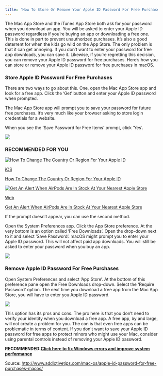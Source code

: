 ```yaml
---
title: 'How To Store Or Remove Your Apple ID Password For Free Purchases [macOS]'
---
```


The Mac App Store and the iTunes App Store both ask for your password when you download an app. You will be asked to enter your Apple ID password regardless if you’re buying an app or downloading a free one. This is done in part to prevent unauthorized purchases. It’s also a good deterrent for when the kids go wild on the App Store. The only problem is that it can get annoying. If you don’t want to enter your password for free app downloads, you can save it. Likewise, if you’re regretting this decision, you can remove your Apple ID password for free purchases. Here’s how you can store or remove your Apple ID password for free purchases in macOS.



### Store Apple ID Password For Free Purchases

There are two ways to go about this. One, open the Mac App Store app and look for a free app. Click the ‘Get’ button and enter your Apple ID password when prompted.

The Mac App Store app will prompt you to save your password for future free purchases. It’s very much like your browser asking to store login credentials for a website.

When you see the ‘Save Password for Free Items’ prompt, click ‘Yes’.

[![](http://cloud.addictivetips.com/wp-content/uploads/2017/03/app-store-macos-password.jpg)](http://www.addictivetips.com/mac-os/apple-id-password-for-free-purchases-macos/attachment/app-store-macos-password/)

### RECOMMENDED FOR YOU

[![](http://cloud.addictivetips.com/wp-content/uploads/2017/01/apple-id-country-region-100x100.jpg "How To Change The Country Or Region For Your Apple ID")](http://www.addictivetips.com/ios/how-to-change-the-country-region-for-your-apple-id/)

[iOS](http://www.addictivetips.com/category/ios/)

[How To Change The Country Or Region For Your Apple ID](http://www.addictivetips.com/ios/how-to-change-the-country-region-for-your-apple-id/)

[![](http://cloud.addictivetips.com/wp-content/uploads/2016/12/is-in-stock-100x100.png "Get An Alert When AirPods Are In Stock At Your Nearest Apple Store")](http://www.addictivetips.com/web/get-an-alert-when-airpods-are-in-stock-at-your-nearest-apple-store/)

[Web](http://www.addictivetips.com/category/web/)

[Get An Alert When AirPods Are In Stock At Your Nearest Apple Store](http://www.addictivetips.com/web/get-an-alert-when-airpods-are-in-stock-at-your-nearest-apple-store/)

If the prompt doesn’t appear, you can use the second method.

Open the System Preferences app. Click the App Store preference. At the very bottom is an option called ‘Free Downloads’. Open the drop-down next to it and select ‘Save Password’. macOS might prompt you to enter your Apple ID password. This will not affect paid app downloads. You will still be asked to enter your password when you buy an app.

[![](http://cloud.addictivetips.com/wp-content/uploads/2017/03/system-preferences-for-macos.jpg)](http://www.addictivetips.com/mac-os/apple-id-password-for-free-purchases-macos/attachment/system-preferences-for-macos/)

### Remove Apple ID Password For Free Purchases

Open System Preferences and select ‘App Store’. At the bottom of this preference pane open the Free Downloads drop-down. Select the ‘Require Password’ option. The next time you download a free app from the Mac App Store, you will have to enter you Apple ID password.

[![](http://cloud.addictivetips.com/wp-content/uploads/2017/03/remove-app-store-password-for-free-apps.jpg)](http://www.addictivetips.com/mac-os/apple-id-password-for-free-purchases-macos/attachment/remove-app-store-password-for-free-apps/)

This option has its pros and cons. The pro here is that you don’t need to verify your identity when you download a free app. A free app, by and large, will not create a problem for you. The con is that even free apps can be problematic in terms of content. If you don’t want to save your Apple ID password for free apps to protect minors who might use your Mac, consider using parental controls instead of removing your Apple ID password.

**RECOMMENDED:**[**Click here to fix Windows errors and improve system performance**](http://www.addictivetips.com/go/fix-pc-errors/)



Source: http://www.addictivetips.com/mac-os/apple-id-password-for-free-purchases-macos/



